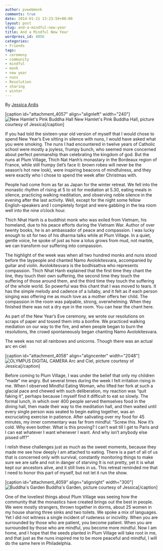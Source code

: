 ```yaml
---
author: pvwebmonk
comments: true
date: 2014-01-21 13:23:59+00:00
layout: post
slug: and-a-mindful-new-year
title: And a Mindful New Year
wordpress_id: 4056
categories:
- Friends
tags:
- ceremony
- community
- mindful
- monk
- new year
- nuns
- Resolution
- sharing
- winter
---
```


By [Jessica Ardis](http://radiantyogawellness.com/about-2/)

[caption id="attachment_4057" align="alignleft" width="240"]![New Hamlet's Pink Buddha Hall](http://plumvillage.org/wp-content/uploads/2014/01/plum-village-012-300x225.jpg) New Hamlet's Pink Buddha Hall, picture courtesy of Jessica[/caption]

If you had told the sixteen-year old version of myself that I would chose to spend New Year’s Eve sitting in silence with nuns, I would have asked what you were smoking. The nuns I had encountered in twelve years of Catholic school were mostly a joyless, frumpy bunch, who seemed more concerned about perfect penmanship than celebrating the kingdom of god. But the nuns at Plum Village, Thich Nat Hanh’s monastary in the Bordeaux region of France, while still frumpy (let’s face it: brown robes will never be the season’s hot new look), were inspiring beacons of mindfulness, and they were exactly who I chose to spend the week after Christmas with.

People had come from as far as Japan for the winter retreat. We fell into the monastic rhythm of rising at 5 to sit for mediation at 5.30, eating meals in silence, practicing walking meditation, and observing noble silence in the evening after the last activity. Well, except for the night some fellow English-speakers and I completely forgot and were gabbing in the tea room well into the nine o’clock hour.

Thich Nhat Hanh is a buddhist monk who was exiled from Vietnam, his homeland, due to his peace efforts during the Vietnam War. Author of over twenty books, he is an ambassador of peace and compassion. I was lucky enough to sit for two of his dharma talks while at Plum Village. In a quiet, gentle voice, he spoke of just as how a lotus grows from mud, not marble, we can transform our suffering into compassion.

The highlight of the week was when all two hundred monks and nuns stood before the laypeople and chanted Namo Avolokitesvara, accompanied by guitar and violin. Avolokitesvara is the bodhisattva who represents compassion. Thich Nhat Hanh explained that the first time they chant the line, they touch their own suffering, the second time they touch the suffering of those around them, and the third time they touch the suffering of the whole world. So powerful was this chant that I was moved to tears. It has the simple melody and cadence of a lullaby, and it felt as if each person singing was offering me as much love as a mother offers her child. The compassion in the room was palpable, strong, overwhelming. When they finished there was not a dry eye in the room. You can hear the chant here.

As part of the New Year’s Eve ceremony, we wrote our resolutions on scraps of paper and tossed them into a bonfire. We practiced walking mediation on our way to the fire, and when people began to burn the resolutions, the crowd spontaneously began chanting Namo Avolokitesvara.

The week was not all rainbows and unicorns. Though there was an actual arc en ciel:

[caption id="attachment_4058" align="aligncenter" width="2048"]![OLYMPUS DIGITAL CAMERA](http://plumvillage.org/wp-content/uploads/2014/01/larc-and-ciel.jpg) Arc and Ciel, picture courtesy of Jessica[/caption]

Before coming to Plum Village, I was under the belief that only my children “made” me angry. But several times during the week I felt irritation rising in me. When I observed Mindful Eating Woman, who lifted her fork at such a glacial pace and chewed with such deliberation, my reaction was “quit faking it”, perhaps because I myself find it difficult to eat so slowly. The formal lunch, in which over 400 people served themselves food in the dining hall, then made their way to the meditation hall, and then waited until every single person was seated to begin eating together, was an excruciating exercise in patience. After salivating over my food for 45 minutes, my inner commentary was far from mindful: “Screw this. Now it’s cold. Why even bother. What is this proving? I can’t wait till I get to Paris and I can eat whatever I want whenever I want. And why isn’t anybody else pissed off?”

I relish these challenges just as much as the sweet moments, because they made me see how deeply I am attached to eating. There is a part of all of us that is concerned only with survival, constantly monitoring things to make sure we are safe and not in danger of starving It is not pretty, yet it is what kept our ancestors alive, and it still lives in us. This retreat reminded me that I need to honor this part of myself, but not let it run the show.

[caption id="attachment_4059" align="alignright" width="300"]![Buddha's Garden](http://plumvillage.org/wp-content/uploads/2014/01/plum-village-016-300x225.jpg) Buddha's Garden, picture courtesy of Jessica[/caption]

One of the loveliest things about Plum Village was seeing how the community that the monastics have created brings out the best in people. We were mostly strangers, thrown together in dorms, about 25 women in my house sharing three sinks and two toilets. We spoke a mix of languages. Yet I did not witness a single incident of rudeness or incivility. When you are surrounded by those who are patient, you become patient. When you are surrounded by those who are mindful, you become more mindful. Now I am home, and I hope that the seeds planted in Plum Village will take root in me, and that just as the nuns inspired me to be more peaceful and mindful, I will do the same here in Philadelphia. 


